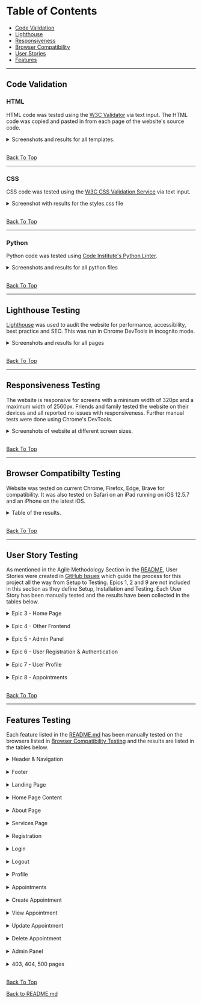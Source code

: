 # Table of Contents

* [Code Validation](#code-validation)
* [Lighthouse](#lighthouse-testing)
* [Responsiveness](#responsiveness-testing)
* [Browser Compatibility](#browser-compatibilty-testing)
* [User Stories](#user-story-testing)
* [Features](#features-testing)

_____

## Code Validation

### HTML

HTML code was tested using the [W3C Validator](https://validator.w3.org/) via text input.  The HTML code was copied and pasted in from each page of the website's source code.

<details>
<summary>Screenshots and results for all templates.</summary>
<br>

**HOME**

![No Errors or Warnings to show](documentation/html-val-home.png)

**ABOUT**

![No Errors or Warnings to show](documentation/html-val-about.png)

**SERVICES**

![No Errors or Warnings to show](documentation/html-val-services.png)

**SIGNUP/REGISTER**

![No Errors or Warnings to show](documentation/html-val-signup.png)

**LOGIN**

![No Errors or Warnings to show](documentation/html-val-login.png)

**PROFILE**

![No Errors or Warnings to show](documentation/html-val-profile.png)

**LOGOUT**

![No Errors or Warnings to show](documentation/html-val-logout.png)

**APPOINTMENTS**

![No Errors or Warnings to show](documentation/html-val-appts.png)

**CREATE APPOINTMENT**

![No Errors or Warnings to show](documentation/html-val-createappt.png)

**VIEW APPOINTMENT**

![No Errors or Warnings to show](documentation/html-val-viewappt.png)

**UPDATE APPOINTMENT**

![No Errors or Warnings to show](documentation/html-val-updateappt.png)

**DELETE APPOINTMENT**

![No Errors or Warnings to show](documentation/html-val-deleteappt.png)

**403**

![No Errors or Warnings to show](documentation/html-val-403.png)

**404**

![No Errors or Warnings to show](documentation/html-val-404.png)

</details>

<br>

[Back To Top](#table-of-contents)

_____

### CSS

CSS code was tested using the [W3C CSS Validation Service](https://jigsaw.w3.org/css-validator/) via text input. 

<details>

<summary>Screenshot with results for the styles.css file</summary>

**styles.css**

![No Error Found](documentation/css-val.png)

![15 Warnings](documentation/css-val-warnings.png)

* 12 warnings due to vendor extension prefixes.  The CSS file was run through [Autoprefixer CSS Online](https://autoprefixer.github.io/) for browser support.
* 3 warnings due to having the same `background-color` and `border-color` on the same element.  This is essential since I am overriding Bootstrap's button classes.  A solution to this would be to use different class names for my custom buttons but because of time constraints this was not implemented at this time. 

</details>

<br>

[Back To Top](#table-of-contents)

_____

### Python

Python code was tested using [Code Institute's Python Linter](https://pep8ci.herokuapp.com/).

<details>

<summary>Screenshots and results for all python files</summary>

Long lines in `settings.py` and `env.py` were cleared using `# noqa`. These were values by the Django generated AUTH_PASSWORD_VALIDATORS, the values for STATICFILES_STORAGE and DEFAULT_FILE_STORAGE and the values for DATABASE_URL and CLOUDINARY_URL in the `env.py` file which were giving errors when separated into two lines.

**tailors_thimble**

* settings.py

![All clear, no errors found](documentation/python-val-settings.py.png)

* urls.py

![All clear, no errors found](documentation/python-val-urls.py.png)

**users**

* admin.py

![All clear, no errors found](documentation/python-val-users_admin.py.png)

* apps.py

![All clear, no errors found](documentation/python-val-users_apps.py.png)

* forms.py

![All clear, no errors found](documentation/python-val-users_forms.py.png)

* models.py

![All clear, no errors found](documentation/python-val-users_models.py.png)

* signals.py

![All clear, no errors found](documentation/python-val-users_signals.py.png)

* views.py

![All clear, no errors found](documentation/python-val-users_views.py.png)

**tailoring**

* admin.py

![All clear, no errors found](documentation/python-val-tailoring_admin.py.png)

* constants.py

![All clear, no errors found](documentation/python-val-tailoring_constants.py.png)

* forms.py

![All clear, no errors found](documentation/python-val-tailoring_forms.py.png)

* models.py

![All clear, no errors found](documentation/python-val-tailoring_models.py.png)

* urls.py

![All clear, no errors found](documentation/python-val-tailoring_urls.py.png)

* views.py

![All clear, no errors found](documentation/python-val-tailoring_views.py.png)

**root**

* env.py

![All clear, no errors found](documentation/python-val-env.py.png)

</details>

<br>

[Back To Top](#table-of-contents)

_____

## Lighthouse Testing

[Lighthouse](https://developer.chrome.com/docs/lighthouse/overview/) was used to audit the website for performance, accessibility, best practice and SEO.  This was run in Chrome DevTools in incognito mode. 

<details>
<summary>Screenshots and results for all pages</summary>

**HOME**

* Mobile

![Passed](documentation/mobile-home.png)

*Note*: After changing the service-img to scale up evenly for screens > 1200px, the test was run again and the performance dropped a little for mobile. Because of time constraints, it wasn't possible to investigate further at this time. 

![Retest Lower Performance](documentation/mobile-home-retest.png)

* Desktop

![Passed](documentation/desktop-home.png)

**ABOUT**

* Mobile

![Passed](documentation/mobile-about.png)

* Desktop

![Passed](documentation/desktop-about.png)

**SERVICES**

* Mobile

![Passed](documentation/mobile-services.png)

* Desktop

![Passed](documentation/desktop-services.png)

**SIGNIN/REGISTER**

* Mobile

![Passed](documentation/mobile-signup.png)

* Desktop

![Passed](documentation/desktop-signup.png)

**LOGIN**

* Mobile

![Passed](documentation/mobile-login.png)

* Desktop

![Passed](documentation/desktop-login.png)

**PROFILE**

* Mobile

![Passed](documentation/mobile-profile.png)

* Desktop

![Passed](documentation/desktop-profile.png)

**LOGOUT**

* Mobile

![Passed](documentation/mobile-logout.png)

* Desktop

![Passed](documentation/desktop-logout.png)


The following are the results for the Appointment pages

| Page | Device | Performance | Accessibility | Best Practice | SEO |
| ---- | ------ | ----------- | ------------- | ------------- | --- |
| Appointments w/o appointments | mobile  |  96 | 100 | 100 |  97 |
|                               | desktop | 100 | 100 | 100 | 100 |
| Appointments w/o profile | mobile  |  94 | 100 | 100 |  96 |
|                          | desktop | 100 | 100 | 100 | 100 |
| Appointments             | mobile  |  95 | 100 | 100 |  97 |
|                          | desktop | 100 | 100 | 100 | 100 |
| Create Appointment       | mobile  |  94 | 100 |  92 |  98 |
|                          | desktop | 100 | 100 |  92 | 100 |
| View Appointment         | mobile  |  98 | 100 | 100 |  97 |
|                          | desktop |  99 | 100 | 100 | 100 |
| Update Appointment       | mobile  |  98 | 100 | 100 |  98 |
|                          | desktop | 100 | 100 | 100 | 100 |
| Delete Appointment       | mobile  |  98 | 100 | 100 |  97 |
|                          | desktop |  99 | 100 | 100 | 100 |

</details>

<br>

[Back To Top](#table-of-contents)

_____

## Responsiveness Testing

The website is responsive for screens with a mininum width of 320px and a maximum width of 2560px. Friends and family tested the website on their devices and all reported no issues with responsiveness.  Further manual tests were done using Chrome's DevTools.

<details>

<summary>Screenshots of website at different screen sizes.</summary>

**NAVBAR & HOME HERO**

        Mobile - iPhone 320px
![Navbar & Home Hero on mobile](documentation/nav%2Bhero-iphone5_320.jpg)

        Tablet - iPad Mini 768px
![Navbar & Home Hero on tablet](documentation/nav%2Bhero-ipadmini_768.jpg)

        Desktop - Nest Hub - 1024px
![Navbar & Home Hero on desktop](documentation/nav%2Bhero-nesthub_1024.png)

**FOOTER**

        Mobile - Galaxy S9+ - 320px
![Footer on mobile](documentation/footer-galaxys9_320.png)

        Tablet - Surface Pro 7 - 912px
![Footer on tablet](documentation/footer-surfacepro7_912.png)

**HOME**

        Mobile - Galaxy S9 - 320px
![Home on mobile](documentation/home-galaxys9_320.png)

        Tablet - iPad - 768px
![Home on tablet](documentation/home-ipad_768.png)
 
        Desktop - Nest Hub Max - 1280px
![Home on desktop](documentation/home-nesthubmax_1280.png)

**ABOUT**

        Mobile - iPhone 12 Pro -390px
![About on mobile](documentation/about-iphone12pro_390.png)

        Mobile - Samsung Galaxy S20 Ultra - 412px
![About Process on mobile](documentation/about-samsunggals20_412.png)

        Tablet - iPad Air - 820px
![About Process on tablet](documentation/about-ipadair_820.png)

        Desktop - Nest Hub Pro - 1200px
![About Process on desktop](documentation/about-nesthubpro_1200.png)

**SERVICES**

        Mobile - iPhone XR - 414px
![Services on mobile](documentation/services-iphoneXR_414.png)

        Tablet - Surface Pro 7 - 912px
![Services on tablet](documentation/services-surfacepro7_912.png)

        Desktop - Desktop - 1440px
![Services on desktop](documentation/services-desktop_1440.png)

**PROFILE**

        Mobile - iPhone 12 Pro - 800px
![Profile on mobile](documentation/profile-iphone12pro_380.png)

        Tablet - iPad Pro - 1200px
![Profile on tablet](documentation/profile-ipadpro_1024.png)

**APPOINTMENTS**

        Mobile - iPhone 6/7/8 - 375px
![Appointments List on mobile](documentation/appts-iphone678_375.png)

        Tablet - Surface Pro 7 - 912px
![Appointments List on tablet](documentation/appts-surfacepro_812.png)

        Desktop - Nest Hub Max - 1200px
![Appointments List on desktop](documentation/appts-nesthubmax_1200.png)

**ALL OTHER PAGES**

All other pages have been tested with DevTools and results have been recorded in the table below which checks if the cards are clear and visible on mobile and if they are horizontally aligned on Tablet and Desktop.

| Page                  | Mobile | Tablet | Desktop |
| --------------------- | ------ | ------ | ------- |
| Register              | Yes    | Yes    | Yes     |
| Login                 | Yes    | Yes    | Yes     |
| Logout                | Yes    | Yes    | Yes     | 
| View Appointment      | Yes    | Yes    | Yes     |
| Create Appointment    | Yes    | Yes    | Yes     |
| Update Appointment    | Yes    | Yes    | Yes     |
| Delete Appointment    | Yes    | Yes    | Yes     |

</details>

<br>

[Back To Top](#table-of-contents)

_____

## Browser Compatibilty Testing

Website was tested on current Chrome, Firefox, Edge, Brave for compatibility.  It was also tested on Safari on an iPad running on iOS 12.5.7 and an iPhone on the latest iOS.  

<details>

<summary>Table of the results.</summary>

| Intended      | Chrome | Firefox | Edge | Brave | Safari iOS 12 | Safari iOS 15 |
| ------------- | ------ | ------- | ---- | ----- | ------------- | ------------- |
| Appearance    | Good   | Good    | Good | Good  | Poor          | Good          |
| Responsiveness| Good   | Good    | Good | Good  | Fair          | Good          |

The issue with using Safari on iOS 12 is that it doesn't support webp images, therefore all webP images were not visible.

</details>

<br>

[Back To Top](#table-of-contents)

_____

## User Story Testing

As mentioned in the Agile Methodology Section in the [README](/README.md), User Stories were created in [GitHub Issues](https://github.com/MoniPar/tailors_thimble/issues) which guide the process for this project all the way from Setup to Testing.  Epics 1, 2 and 9 are not included in this section as they define Setup, Installation and Testing. Each User Story has been manually tested and the results have been collected in the tables below.

<details>

<summary>Epic 3 - Home Page</summary>

* User Story [#6](https://github.com/MoniPar/tailors_thimble/issues/6)

As a business owner, I would like users visiting our site to land on the homepage so that they can learn about us and the services we provide.

| Acceptance Criteria  | Test     | Comments |
|:--------------------:|:--------:| -------- |
| Website URL directs users to the homepage | Achieved | |
| Homepage has some basic information about the business | Achieved | |

* User Story [#7](https://github.com/MoniPar/tailors_thimble/issues/7)

As a User, I can see the website's logo and links at the top of the page so that I can easily navigate to other parts of the website.

| Acceptance Criteria  | Test     | Comments |
|:--------------------:|:--------:| -------- |
| Header with Tailor's Thimble logo is displayed | Achieved | |
| Links to Home, About, Services, Register and Login pages are displayed | Achieved | |
| Hamburger button for mobile toggles navbar links. | Achieved | |

* User Story [#8](https://github.com/MoniPar/tailors_thimble/issues/8)

As a User, I can see contact details, shop address and social links at the bottom of the website so that I can follow/contact the business owner and the website creator.

| Acceptance Criteria  | Test     | Comments |
|:--------------------:|:--------:| -------- |
| A footer is displayed at the bottom of the page | Achieved | |
| Contact details, social links and shop address are clearly displayed | Achieved | |
| Copyright date and link to the website creator's Linkedin page | Achieved | |
| All footer links open in a new tab | Achieved | | 

* User Story [#9](https://github.com/MoniPar/tailors_thimble/issues/9)

As a Business Owner, I would like the homepage to have a Call to Action so that users are encouraged to schedule an appointment early on.

| Acceptance Criteria  | Test     | Comments |
|:--------------------:|:--------:| -------- |
| A hero image that draws the eye to the Schedule an Appointment button | Achieved | |
| Some text about the Bespoke Tailoring Experience | Achieved | |
| A visible Schedule an Appointment button which will eventually link to the Booking form | Achieved | Schedule Appointments button links to the Appointments Page which has a button to create appointments |

* User Story [#10](https://github.com/MoniPar/tailors_thimble/issues/10) 

As a User, I can read about the people behind the business so that I can make up my mind if I feel comfortable using their service.

| Acceptance Criteria  | Test     | Comments |
|:--------------------:|:--------:| -------- |
| A short section about the tailor | Achieved | |
| An image of the tailor | Achieved | Image is visible on screens > 768px |
| A read more button that links to the About page when clicked | Achieved |

* User Story [#11](https://github.com/MoniPar/tailors_thimble/issues/11)

As a Business Owner, I can display some of the services we provide on the Homepage so that it gives the user an idea of the type of services we offer.

| Acceptance Criteria  | Test     | Comments |
|:--------------------:|:--------:| -------- |
| A services section which displays 2 or 3 different types of services | Achieved | |
| Icons or images to give a bit of visual feedback | Achieved | |
| A read more link that links to the Services page | Achieved | |

</details>

<br>

<details>

<summary>Epic 4 - Other Frontend</summary>

* User Story [#12](https://github.com/MoniPar/tailors_thimble/issues/12)

As a Developer, I can have a favicon added to the tab and website's title so that it gives users more visual feedback when looking at their tabs on their browser.

| Acceptance Criteria  | Test     | Comments |
|:--------------------:|:--------:| -------- |
| A representative image from the Tailor's Thimble logo is visible on the title tab | Achieved | |

* User Story [#13](https://github.com/MoniPar/tailors_thimble/issues/13)

As a User, I can easily navigate to the About page so that I can find more information about the people behind the business and how they operate.

| Acceptance Criteria  | Test     | Comments |
|:--------------------:|:--------:| -------- |
| More information about the Master Tailor and his experience in the craft | Achieved | | 
| A section about the process of Bespoke Tailoring with images | Achieved | |
| Another Call to Action with link to the Appointment form | Achieved | Link directs logged in users to the Appointments Page which has a button to the Appointment Form |  

* User Story [#14](https://github.com/MoniPar/tailors_thimble/issues/14)

As a User, I can easily navigate to the Services page so that I can find more information about the kind of work the business caters for. 

| Acceptance Criteria  | Test     | Comments |
|:--------------------:|:--------:| -------- |
| More services and images | Achieved | |
| A short note about the duration of the process uring clients to book their appointments early | Achieved | | 
| A call to action with link to Appointment form | Achieved | Link directs logged in users to the Appointments Page which has a button to the Appointment Form |

</details>

<br>

<details>

<summary>Epic 5 - Admin Panel</summary>

* User Story [#15](https://github.com/MoniPar/tailors_thimble/issues/15)

As a Business Owner, I have access to the database so that I can manage customer details and appointments.

| Acceptance Criteria  | Test     | Comments |
|:--------------------:|:--------:| -------- |
| Admin has the functionality to login to the Admin Panel | Achieved | Business owner can access the Admin panel via url |
| Admin can view, update and delete customers' details and appointments | Achieved | | 
| Admin can approve or dismiss appointments set by the customer | Achieved | Admin can approve appointments. If customer has set the wrong appointment they are contacted by email or phone |  

</details>

<br>

<details>

<summary>Epic 6 - User Registration & Authentication</summary>

* User Story [#16](https://github.com/MoniPar/tailors_thimble/issues/16)

As a User, I can register an account so that I can make an appointment with the Master Tailor.

| Acceptance Criteria  | Test     | Comments |
|:--------------------:|:--------:| -------- |
| A new user is directed to the Registration form when they click the Schedule Appointment button | Changed | Directed to Login page with a link to Registration |
| The form has fields for username, email, password and a submit button | Updated | First and last name fields were also added to Registration form|
| Upon clicking the submit button, the user is redirected to the Homepage | Changed | Upon clicking the submit button, the user is directed to the Profile page | 

* User Story [#17](https://github.com/MoniPar/tailors_thimble/issues/17)

As a Returning User, I can use my username and password so that I can login to my user account.

| Acceptance Criteria  | Test     | Comments |
|:--------------------:|:--------:| -------- |
| Users are directed to the Login form when they click on the Login link in the navbar | Achieved | |
| Users can also login through the link in the registration form upon clicking the Schedule Appointment button | Updated | Upon clicking the Schedule Appointment button, users are directed to the Login form | 
| Users are asked for their Username and Password | Achieved | | 
| After login, users are directed back to the Home page | Updated | Users logging in through Schedule Appointment button are directed to their Appointments Page. Users logging in through the navbar login link are directed to their Profile Page which has a button to their Appointments Page |

* User Story [#18](https://github.com/MoniPar/tailors_thimble/issues/18)

As a User, I can log out of my account so that I can keep my details secure.

| Acceptance Criteria  | Test     | Comments |
|:--------------------:|:--------:| -------- |
| When user is logged in, the logout link appears in the navbar | Achieved | |
| When logout link is clicked, user is directed to the logout page | Achieved | |
| The logout confirms with the user that they are signing out | Changed | The logout confirms with the user that they are logging out |
| When the user confirms by clicking the Sign Out button, they are redirected to the Home Page | Changed | When the user confirms by clicking the Log Out button, they are redirected to the Home Page |

* User Story [#19](https://github.com/MoniPar/tailors_thimble/issues/19)

As a developer, I can display success and error messages upon form submission so that the user has a better experience with the site.

| Acceptance Criteria  | Test     | Comments |
|:--------------------:|:--------:| -------- |
| Success or error alerts are displayed at the top of the page whenever user submits a form | Achieved | |
| These alerts are colour coded and clear | Achieved | | 

</details>

<br>

<details>

<summary>Epic 7 - User Profile</summary> 

* User Story [#20](https://github.com/MoniPar/tailors_thimble/issues/20)

As a Returning User, I can login to my profile so that I can access my information and view my details.

| Acceptance Criteria  | Test     | Comments |
|:--------------------:|:--------:| -------- |
| When returning user logs into their account, a profile link appears in the navbar | Achieved | | 
| When the profile link is clicked, the user will be directed to the Profile page | Achieved | | 
| Only the logged in user is able to view his/her Profile page | Achieved |

* User Story [#21](https://github.com/MoniPar/tailors_thimble/issues/21)

As a Developer, I can automate user profile creation upon registration so that the admin doesn't have to do it manually every time a new user is registered.

| Acceptance Criteria  | Test     | Comments |
|:--------------------:|:--------:| -------- |
| The Profile page is populated with more fields consisting of information the business owner needs | Achieved | |
| This includes a phone number, event date, event and outfit type | Achieved | |
| A newly registered user is directed to their profile page where they can view their information after registration | Achieved | |

* User Story [#23](https://github.com/MoniPar/tailors_thimble/issues/23)

As a User, I can update my profile information so that I can change my details when necessary.

| Acceptance Criteria  | Test     | Comments |
|:--------------------:|:--------:| -------- |
| The Profile page is an editable form populated with the user's information | Achieved | |
| It can only be accessed by the logged in user | Achieved | |
| The user is able to update their information and submit the form via the Update button | Achieved | |
| Form is validated before saved and the user is aleerted to required fields/invalid input | Achieved | | 
| User is directed back to the Profile page after successful update, showing the updated information | Changed | After successful update, the user is redirected to the Home page were the Schedul Appointment button is clearly visible |

* User Story [#24](https://github.com/MoniPar/tailors_thimble/issues/24)

As a Developer, I can have placeholder text in the profile form so that users have a better experience filling in their forms.

| Acceptance Criteria  | Test     | Comments |
|:--------------------:|:--------:| -------- |
| Empty fields have helpful hints to guide users | Updated | Tooltips were also added to give a little more guidance |

* User Story [#37](https://github.com/MoniPar/tailors_thimble/issues/37)

As a Developer, I can direct the user to enter a country code so that they can be reached even if they live abroad.

| Acceptance Criteria  | Test     | Comments |
|:--------------------:|:--------:| -------- |
| Phone field has a hint to let user know they need to enter the country code and phone number | Achieved | |
| Phone field accepts a '+' sign and digits | Achieved | |
| Form does not submit with an entry less then 10 and more than 17 characters, alpha characters and symbols other than a '+' at the start | Achieved | |

</details>

<br>

<details>

<summary>Epic 8 - Appointments</summary>

* User Story [#25](https://github.com/MoniPar/tailors_thimble/issues/25)

As a Business Owner, I can login and view appointments scheduled by my customers so that I can contact them back for approval/dismissal.

| Acceptance Criteria  | Test     | Comments |
|:--------------------:|:--------:| -------- |
| Admin has the facility to view the Appointments table in the Admin page | Achieved | Admin/the business owner can access the admin page through the url and login using their superuser credentials |
| Appointment table displays the appointment type, date and time, the date submitted, the state of approval and any comments left by the customer | Achieved | The appointment table also displays the customer's username | 
| Admin can approve or dismiss appointments set by the customer | Achieved | Admin/Business owner can approve appointments or leave them unchecked |

* User Story [#26](https://github.com/MoniPar/tailors_thimble/issues/26)

As a Returning User, I can login and view my appointments so that I can check if my appointments have been approved.

| Acceptance Criteria  | Test     | Comments |
|:--------------------:|:--------:| -------- |
| User can see their past and future appointments listed | Achieved | A user who has already created appointments can see them listed on the Appointments page |
| User can check if their future appointments have been approved | Achieved | |

* User Story [#27](https://github.com/MoniPar/tailors_thimble/issues/27)

As a Returning User, I can schedule an appointment with the Master Tailor so that I can avail of their services.

| Acceptance Criteria  | Test     | Comments |
|:--------------------:|:--------:| -------- |
| Logged in user can click on the Add Appointment button to book a new appointment | Achieved | |
| Appointment form has the necessary fields to complete appointment schedule | Achieved | Appointment form has fields for Type, Date, Time, and optional Comments |
| Form has information to guide the user on how to schedule an appointment | Achieved | Form has also link that opens in another tab on the Process guidelines | 
| Submit button directs users to the Appointments page which shows all scheduled appointments | Achieved | | 

* User Story [#28](https://github.com/MoniPar/tailors_thimble/issues/28)

As a Returning User, I can update my appointment so that I can make sure of my availability.

| Acceptance Criteria  | Test     | Comments |
|:--------------------:|:--------:| -------- |
| User is directed to the Update form when they click on the Edit appointment button | Updated | In Appointment detail view, user is directed to the Update form when they click on the Update button |
| Appointment Update form has fields for date/time and comments | Updated | Appointment Update form has fields for Type, Date, Time and optional comments |
| User is directed back the their Appointment page after clicking the Submit button | Achieved | |

* User Story [#29](https://github.com/MoniPar/tailors_thimble/issues/29)

As a Returning User, I can delete my upcoming appointment so that I can reschedule at a later date.

| Acceptance Criteria  | Test     | Comments |
|:--------------------:|:--------:| -------- |
| User can delete an appointment from the Appointment Detail page | Achieved | |
| When user clicks on delete button, they are directed to a confirmation page with Delete and Cancel buttons | Achieved | Delete Confirmation page asks user if they are sure they want to delete this appointment |
| If user clicks Cancel, they are brought back to the Appointment Detail page of the current appointment | Achieved | |
| If user clicks Delete, the appointment is deleted and user is directed back to the Appointments page | Achieved | |

* User Story [#30](https://github.com/MoniPar/tailors_thimble/issues/30)

As a developer, I can restrict access on users' appointments so that only the logged in user and admin are able to access, update and delete said user's appointments.

| Acceptance Criteria  | Test     | Comments |
|:--------------------:|:--------:| -------- |
| A 403 Forbidden is thrown when users try to access, other users appointments through the URL address bar | Achieved | |
| The 403 page is customised so that navigation and footer are included in order for the user to be able to easily navigate to other parts of the website | Achieved | | 

* User Story [#31](https://github.com/MoniPar/tailors_thimble/issues/31)

As a Developer, I can add an empty default choice in the Create Appointment form so that the user is alerted when trying to submit an appointment without selecting the type and time.

| Acceptance Criteria  | Test     | Comments |
|:--------------------:|:--------:| -------- |
| The Appointment form displays '------' as default on the Choices fields | Achieved | |
| When user tries to submit the form without selecting an appropriate choice, they are alerted to fill in the required fields | Achieved | | 
| The form submits successfully when all required fields are filled in | Achieved | | 

* User Story [#32](https://github.com/MoniPar/tailors_thimble/issues/32)

As a Developer, I can add alert messages so that user is notified if their form has been submitted or an error has occurred.

| Acceptance Criteria  | Test     | Comments |
|:--------------------:|:--------:| -------- |
| When a user creates an appointment and submits an alert shows up on the top of the page saying "Your appointment has been created successfully!" | Achieved | |
| When a user updates an appointment and submits an alert shows up on the top of the page saying "Your appointment has been updated successfully!" | Achieved | |
| When a user deletes an appointment and confirms, an alert shows up on the top of the page saying "Your appointment has been deleted!" | Achieved | |
| When an error occurs and form is not submitted, user is notified with an alert message at the top | Partially Achieved | Alert is not displayed when user fails to select a value for Type or Time |

* User Story [#34](https://github.com/MoniPar/tailors_thimble/issues/34)

As a Developer, I can add a modal with the Process information so that user doesn't have to navigate back from the Services page to fill in their appointment form.

| Acceptance Criteria  | Test     | Comments |
|:--------------------:|:--------:| -------- |
| The Process link in the Appointment create form opens up a modal with the information regarding the Bespoke Process | Changed | The Process link in the Appointment Create form opens up in a new tab with the information regarding the Bespoke Process |
| The User reads this process and closes the modal to continue filling their form | Changed | The User reads this process and clicks on Appointment Create tab to continue filling their form |

* User Story [#35](https://github.com/MoniPar/tailors_thimble/issues/35)

As a Developer,  I can place validations on the datefield so that users are not allowed to pick dates in the past and dates /times that have already been booked.

| Acceptance Criteria  | Test     | Comments |
|:--------------------:|:--------:| -------- |
| User is not allowed to schedule an appointment for date in the past | Achieved | |
| User is not allowed to schedule an appointment for Sundays or Mondays | Achieved | | 
| User is not allowed to schedule an appointment for a date and time that has already been booked | Achieved | |

* User Story [#36](https://github.com/MoniPar/tailors_thimble/issues/36)

As a Developer, I can restrict users from adding an appointment before they add their profile information so that the business owner is able access the profile information before confirming their appointment.

| Acceptance Criteria  | Test     | Comments |
|:--------------------:|:--------:| -------- |
| User is not able to add an appointment unless the fields in the Profile table are filled in | Achieved | |
| If user tries to add an appointment, they get a message saying to finish updating their profile first | Achieved | | 
| The message has a link to their profile page | Achieved | |

</details>

<br>

[Back To Top](#table-of-contents)

_____

## Features Testing

Each feature listed in the [README.md](README.md) has been manually tested on the browsers listed in [Browser Compatibility Testing](#browser-compatibilty-testing) and the results are listed in the tables below.

<details>

<summary>Header & Navigation</summary>

* Unregistered / Not logged in User

| Feature                       | Action        | Effect                |
| ----------------------------- | ------------- | --------------------- |
| Logo                          | hover over    | address shows as home |
|                               | click / tap   | directs to Home page  |
| Hamburger button on mobile    | hover over    | gets border           |
|                               | click / tap   | toggles menu          |
| Home, About & Services links  | hover over    | change colour & address shows as home, about, services respectively |
|                               | click / tap   | directs to Home, About, Services pages respectively |
| *Register, Login links         | hover over    | change colour & address shows as accounts/signup & accounts/login respectively |
|                               | click / tap   | directs to Register, Login pages respectively |
| Active link                   | click / tap different link | link takes bold colour depending on the current page |
| fixed on top                  | scroll page down | navigation stays visible on top |

* Registered / Logged in user 

| Feature                       | Action        | Effect                |
| ----------------------------- | ------------- | --------------------- |
| *Profile, Logout links         | hover over    | change colour & address shows as profile & accounts/logout respectively |
|                               | click / tap   | directs to Profile, Logout pages respectively |

ALL TESTS PASS

</details>

<br>

<details>

<summary>Footer</summary>

| Feature                       | Action        | Effect                |
| ----------------------------- | ------------- | --------------------- |
| Telephone number              | hover over    | brightens & underlined, address shows phone number |
|                               | click / tap   | opens new tab / asks to open or switch app |
| Email address                 | hover over    | brightens & underlined, address shows mailto:... |
|                               | click / tap   | opens outlook, mail, gmail or asks how to open or switch app  |
| Social links                  | hover over    | brightens, address shows relevant address to icon hovered on |
|                               | click / tap   | relevant website opens in a new tab |
| Copyright link                | hover over    | underlined, address shows LinkedIn page |
|                               | click / tap   | LinkedIn page opens in a new tab |

ALL TESTS PASS

</details>

<br>

<details>

<summary>Landing Page</summary>

* Unregistered User

| Feature                       | Action        | Effect                |
| ----------------------------- | ------------- | --------------------- |
| Large Hero                    | view          | displays large background image, Tailor's Timble For All Your Bespoke Tailoring Needs and Schedule Appointment button |
| *Schedule Appointment button  | hover over    | changes colour and background colour, address shows appointments |
|                               | click / tap   | directs to Login Page |

* Logged In User

| Feature                       | Action        | Effect                |
| ----------------------------- | ------------- | --------------------- |
| *Schedule Appointment button  | hover over    | changes colour and background colour, address shows appointments |
|                               | click / tap   | directs to Appointments Page |

ALL TESTS PASS

</details>

<br>

<details>

<summary>Home Page Content</summary>

| Feature                       | Action        | Effect                |
| ----------------------------- | ------------- | --------------------- |
| Our Philosophy                | view          | displayed with heading and paragraph with mission statement |
| Intro to Master Tailor        | view          | displayed with 'Established 1977' heading and paragraph, image visible on screens > 768px |
| Find out more link            | hover over    | gets underline, address shows about page |
|                               | click / tap   | directs to About page |
| Sample of services            | view          | displayed with 'Our Services' heading, short paragraph, 3 images with relevant captions |
| More services link            | hover over    | address shows services page |
|                               | click / tap   | directs to Services page |

ALL TESTS PASS

</details>

<br>

<details>

<summary>About Page</summary>

| Feature                       | Action        | Effect                |
| ----------------------------- | ------------- | --------------------- |
| Image of Master Tailor        | view          | displayed image of the Master Tailor in workshop clearly and responsively |
| More About information        | view          | displayed with no grammatical or spelling errors |
| Bespoke Process               | view          | displayed responsively with heading, paragraphs, grammar/spelling errors free | 
| Process menu links            | hover over    | slightly darker background, address shows relevant id e.g. #list-ff |
|                               | click / tap   | black background, image and paragraph change to relevant menu title |
| CTA                           | view          | displays background image with The Perfect Fit For all your occasions and Schedule Appointment button |
| *Schedule Appointment button  | hover over    | changes colour and background-colour, address shows appointments page |

* Unregistered / Not logged in user

| Feature                       | Action        | Effect                |
| ----------------------------- | ------------- | --------------------- |
| *Schedule Appointment button  | click / tap   | directs to Login page |

* Logged in User

| Feature                       | Action        | Effect                |
| ----------------------------- | ------------- | --------------------- |
| *Schedule Appointment button  | click / tap   | directs to Appointments page |

ALL TESTS PASS

</details>

<br>

<details>

<summary>Services Page</summary>

| Feature                       | Action        | Effect                |
| ----------------------------- | ------------- | --------------------- |
| Our Services                  | view          | displays responsively with 'Our Services' heading, short paragraph, 6 images with relevant captions |
| How our service works         | view          | displays responsively with 'How our service works' heading, paragraph, clear highlighted note and link |
| More info on our Bespoke Process here link | hover on | gets underline, address shows about/#process |
|                               | click / tap   | directs to About page Bespoke Process menu | 
| CTA                           | view          | displays background image with The Perfect Fit For all your occasions and Schedule Appointment button |
| *Schedule Appointment button  | hover over    | changes colour and background-colour, address shows appointments page |

* Unregistered / Not logged in user

| Feature                       | Action        | Effect                |
| ----------------------------- | ------------- | --------------------- |
| *Schedule Appointment button  | click / tap   | directs to Login page |

* Logged in User

| Feature                       | Action        | Effect                |
| ----------------------------- | ------------- | --------------------- |
| *Schedule Appointment button  | click / tap   | directs to Appointments page |

ALL TESTS PASS

</details>

<br>

<details>

<summary>Registration</summary>

| Feature                       | Action        | Effect                |
| ----------------------------- | ------------- | --------------------- |
| Navigation bar Register link  | click / tap   | directs to Register page |
| Schedule Appointment button   | click / tap   | directs to Login page |
| Login page -> Register link   | click / tap   | directs to Register page |
| Invalid registration          | fill fields with invalid/empty values then click/tap Register button | tooltips or error messages are displayed at relevant field |
| Register button               | hover over    | background colour changes, colour changes |
| Login link                    | hover over    | colour changes, gets underline, address shows accounts/login |
| Valid registration            | Fill fields with valid values then click/tap Register button | directs to Profile page |
| Success alert                 | view          | displayed on top of the Profile page |

ALL TESTS PASS

</details>

<br>

<details>

<summary>Login</summary>

| Feature                       | Action        | Effect                |
| ----------------------------- | ------------- | --------------------- |
| Navigation bar Login link     | click / tap   | directs to Login page |
| Schedule Appointment button   | click / tap   | directs to Login page |
| Register link                 | hover over    | colour changes, gets underline, address shos accounts/signup |
|                               | click / tap   | directs to Registration page |
| Invalid login                 | fill fields with invalid details then click/tap Login button | tooltips are displayed at relevant field |
| Valid login                   | fill fields with valid details then click/tap Login button | directed to Profile page |      
| Success alert                 | view          | displayed on top of the Profile page |

ALL TESTS PASS

</details>

<br>

<details>

<summary>Logout</summary>

* Logged in User

| Feature                       | Action        | Effect                |
| ----------------------------- | ------------- | --------------------- |
| Navigation bar Logout link    | click / tap   | directs to Logout page|
| Logout button                 | hover over    | background colour changes, colour changes | 
|                               | click / tap   | redirects to Home page|
| Success alert                 | view          | displayed on top of the Home page |

ALL TESTS PASS

</details>

<br>

<details>

<summary>Profile</summary>

* Logged in User

| Feature                       | Action        | Effect                |
| ----------------------------- | ------------- | --------------------- |
| Navigation bar Profile link   | click / tap   | directs to Profile page |
| Username, First & Last Name, email address printed | view | The correct username, first & last name and email address are printed underneath the banner image |
| Placeholders in fields        | view          | placeholders with examples of values are displayed in each field |
| Astericks showing required fields | view      | all fields have astericks showing that they are required fields |
| Invalid phone                 | type in anything but digits then click/tap Update button | a tooltip is displayed with help text on how to fill in field |
| Invalid date                  | select a date in the past or < 30 days from today then click/tap Update button | error message with hint is displayed next to field, error alert is displayed on top of the page |
| Invalid form                  | leave a field empty | tooltip is displayed next to relevant field reminding you to fill out this field |
| Update button                 | hover over    | background colour changes, colour changes |
| Valid form                    | fill form with valid values then click/tap the Update button | redirects back to Home page |
| Success alert                 | view          | displayed at the top of the Home page |
| Pre-populated fields          | navigate back to the Profile page | all fields are pre-populated with the information previously entered and updated | 
| Appointments button           | hover on      | background colour changes, colour changes, address shows appointments page |
|                               | click / tap   | directs to the Appointments page |

ALL TESTS PASS

</details>

<br>

<details>

<summary>Appointments</summary>

* Logged in User

| Feature                       | Action        | Effect                |
| ----------------------------- | ------------- | --------------------- |
| Appointments button on Profile page | click / tap | directs to Appointments page |
| Schedule Appointment button on Home, About, Services pages | click / tap | directs to Appointments page |
| Username's Appointments heading | view        | displays current logged in username in the heading |
| Add Appointment button        | hover on      | background-colour changes, text colour changes, address shows appointments/new |
|                               | click / tap   | directs to Create Appointment page |

* Logged in User with no appointments yet set

| Feature                       | Action        | Effect                |
| ----------------------------- | ------------- | --------------------- |
| Welcome card with logged in user's first and last name in heading | view | displays welcome card with current logged in user's first and last name in heading |

* Logged in User with an or some apointments set

| Feature                       | Action        | Effect                |
| ----------------------------- | ------------- | --------------------- |
| Appointment cards displayed in order of date of appointment | view | one appointment card is displayed or if more than one, appointments are displayed in order of date of appointment oldest first | 

ALL TESTS PASSED

</details>

<br>

<details>

<summary>Create Appointment</summary>

* Logged in User without Profile

| Feature                       | Action        | Effect                |
| ----------------------------- | ------------- | --------------------- |
| Add Appointment button on Appointments page | click / tap | directs to Create Appointment page with highlighted note instead of Create form |
| Note's heading has current user's username | view | displays current logged in user's username in heading |
| Profile page link             | hover on      | changes colour, address shows profile page |
|                               | click / tap   | redirects to current logged in user's Profile page |

* Logged in User with Profile

| Feature                       | Action        | Effect                |
| ----------------------------- | ------------- | --------------------- |
| Create Appointment page features Schedule an Appointment form and Back to Appointments button | view | displays Schedule an Appointment card with helpful information on how to fill in the form below, a Back to Appointments button below the card |
| Back to Appointments button   | hover on      | text colour changes, background colour changes, address shows appointments page |
| Process link on card          | hover on      | colour changes, gets underline, address shows about/#process |
|                               | click / tap   | opens in a new tab, directs to About page --> Bespoke Process Menu |
| Submit button                 | hover on      | text colour changes, background colour changes |
| Type field validation         | leave unselected & click/tap Submit button | tooltip displayed to remind you to select item on the list |
| Date field validation         | select date in the past, today or a Sunday or a Monday then click/tap Submit button | if other required fields are valid an error message is displayed next to date field with helpful hint |
| Time field validation         | leave unselected & click/tap Submit button | if other fields are valid, tooltip is displayed to remind you to select item in the list |
| Date and Time field validation | select valid date and time from list then click/tap Submit button | if there is already an appointment scheduled for same date and time, error message displays next to field with helpful hint, error alert is displayed at the top of the page |
| Valid form                    | fill in fields with valid data then click/tap Submit button | redirected to Appointments page where you can view newly created Appointment card |
| Success alert                 | view          | displayed at the top of the Appointments page |

ALL TESTS PASSED

</details>

<br>

<details>

<summary>View Appointment</summary>

* Logged in User

| Feature                       | Action        | Effect                |
| ----------------------------- | ------------- | --------------------- |
| View Appointment button on appointment card in Appointments page | click / tap | directs to View Appointment page with that appointment's card detail |
| Unauthorised viewing          | in the URL bar type in a different integer instead of the one present then hit enter | if id is not one of current logged in user's appointments a 403 or 404 page will be thrown |
| View Appointment page displays appointment card and a Back to Appointments button | view | Displays same appointment with some extra text, an Update and a Delete button and a Back to Appointments button underneath the card |
| Back to Appointments button   | hover on      | text colour changes, background colour changes, address shows appointments page |
| Middle section is different for approved appointments and for appointments waiting for approval | view        | displays text notification saying "we will be in touch ..." when appointment not approved OR displays text with current logged in user's first name and address of appointment if appointment is approved |
| Update button                 | hover on      | text colour change, background colour change, address shows appointments/`id`/update |
|                               | click / tap   | directs to Update Appointment page |
| Delete button                 | hover on      | text colour change, backgound colour change, address shows appointments/`id`/delete |
|                               | click / tap   | directs to Delete Appointment page |

ALL TESTS PASSED

</details>

<br>

<details>

<summary>Update Appointment</summary>

* Logged in User

| Feature                       | Action        | Effect                |
| ----------------------------- | ------------- | --------------------- |
| Update button on appointment card in View Appointment page | click / tap | directs to Update Appointment page |
| Unauthorised updating         | in the URL bar type in a different integer instead of the one present then hit enter | if id is not one of current logged in user's appointments a 403 or 404 page will be thrown |
| Update Appointment page displays an Edit Appointment form and a Back to Appointments button | view    | Displays a card with Edit Appointment form with 4 fields and Update button, a Back to Appointments button at the bottom of the card |
| Back to Appointments button   | hover on      | text colour changes, background colour changes, address shows appointments page |
|                               | click / tap   | directs to Appointments page |
| Edit Appointment form fields are pre-populated with user's previously created info | view | displays fields pre-populated with logged in user's current appointment's info |
| All fields can be updated as per validation in Create Appointment table above | change field values then click/tap Update button | if fields are not validated, tool tips, error messages and error alert are displayed else ... |
| Update button                 | hover on      | text colour change, background colour change |
|                               | click / tap   | redirects to Appointments page |
| Success alert                 | view          | displayed at the top of Appointments page |

**Note**:- If the Update button is clicked without changing any of the fields of this form, it will throw an error on the Time field.  This is due to the fact that the set date and time are still set in the database.  The user will need to select a different time, update then head back and change to the previously set time again or cancel out of the update altogether by clicking on the Back to Appointments button.

ALL TESTS PASSED

</details>

<br>

<details>

<summary>Delete Appointment</summary>

* Logged in User

| Feature                       | Action        | Effect                |
| ----------------------------- | ------------- | --------------------- |
| Delete button on appointment card in View Appointment page | click / tap | directs to Delte Appointment page |
| Unauthorised deleting         | in the URL bar type in a different integer instead of the one present then hit enter | if id is not one of current logged in user's appointments, a 403 or 404 page will be thrown |
| Delete Appointment page displays a Delete Appointment card with two buttons | view | Displays a Delete Appointment card with a Yes, Delete and a Cancel button |
| Cancel button                 | hover on      | text colour changes, background colour changes, address shows appointments/`id`/ |
|                               | click / tap   | redirects to the View Appointment page of the current appointment |
| Yes, Delete button            | hover on      | text colour changes, background changes |
|                               | click / tap   | redirects to the Appointments page where you can see that the appointment has been deleted |
| Success alert                 | view          | displayed on the top of the Appointments page |

ALL TESTS PASSED

</details>

<br>

<details>

<summary>Admin Panel</summary>

| Feature                       | Action        | Effect                |
| ----------------------------- | ------------- | --------------------- |
| Access the Admin Panel        | type `/admin/` at the end of the website's URL in the URL bar | displays the Django Administration log in page |
| Superuser login               | type in the Username and password used when creating SuperUser | displays the Django Administration Interface with full permissions|
| Tailor login                  | type in the Username and password given by the SuperUser/Admin | displays the Django Administration Interface with full permissions |
| Staff login                   | type in the Username and password given by the Admin/Tailor | displays the Django Administration Interface with limited permissions |
| User login                    | type in any user's Username and password | access is denied |
| Admin & Tailor has viewing access to all tables | click and view all tables | data for Emails, Users, Appointments and Profiles is displayed |
| Admin & Tailor can add and update data in database | add user, give user first & last name and email address | success alerts are displayed for creation and change |
| Admin & Tailor can search database | type username of user created in search bar | User created is found and displayed |
| Admin & Tailor can delete database entries | tick the checkbox beside user created and select 'Delete selected user' from the dropdown Action field, click go and confirm deletion | successfully deleted 1 user is displayed | 
| Admin & Tailor can logout from Admin Panel | Click on Log out (top right) | redirects to Website's Home page with Register and Login links in the Navigation bar |

ALL TESTS PASSED

</details>

<br>

<details>

<summary>403, 404, 500 pages</summary>

| Feature                       | Action        | Effect                |
| ----------------------------- | ------------- | --------------------- |
| Styles are consistent with the rest of the website | view | displays website's navigation bar and footer, a card with error heading and informative text and Back to Home Page button |
| Back to Home Page button      | hover on      | styles change, address shows home |
|                               | click / tap   | redirects back to the Home page |

ALL TESTS PASSED

</details>

<br>

[Back To Top](#table-of-contents)

[Back to README.md](README.md)

